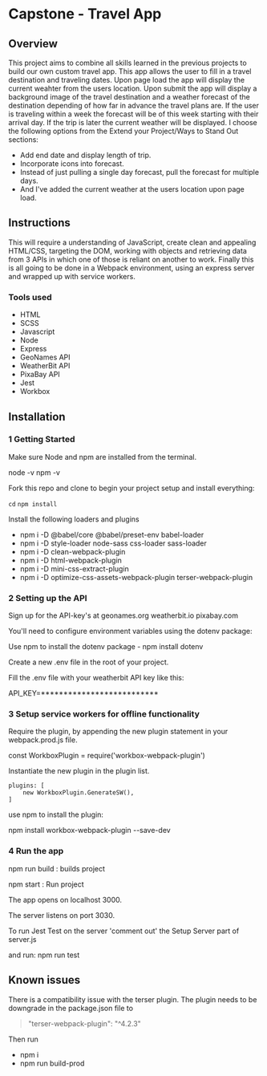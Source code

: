 # Capstone - Travel App

## Overview
This project aims to combine all skills learned in the previous projects to build our own custom travel app. This app allows the user to fill in a travel destination and traveling dates. Upon page load the app will display the current weahter from the users location. Upon submit the app will display a background image of the travel destination and a weather forecast of the destination depending of how far in advance the travel plans are. If the user is traveling within a week the forecast will be of this week starting with their arrival day. If the trip is later the current weather will be displayed.
I choose the following options from the Extend your Project/Ways to Stand Out sections:

* Add end date and display length of trip.
* Incorporate icons into forecast.
* Instead of just pulling a single day forecast, pull the forecast for multiple days.
* And I've added the current weather at the users location upon page load.  


## Instructions
This will require a understanding of JavaScript, create clean and appealing HTML/CSS, targeting the DOM, working with objects and retrieving data from 3 APIs in which one of those is reliant on another to work. Finally this is all going to be done in a Webpack environment, using an express server and wrapped up with service workers.

### Tools used

* HTML
* SCSS
* Javascript
* Node
* Express
* GeoNames API
* WeatherBit API
* PixaBay API
* Jest
* Workbox

## Installation

### 1 Getting Started

Make sure Node and npm are installed from the terminal.

node -v
npm -v

Fork this repo and clone to begin your project setup and install everything: 

`cd` <project directory>
`npm install`

Install the following loaders and plugins

- npm i -D @babel/core @babel/preset-env babel-loader
- npm i -D style-loader node-sass css-loader sass-loader
- npm i -D clean-webpack-plugin
- npm i -D html-webpack-plugin
- npm i -D mini-css-extract-plugin
- npm i -D optimize-css-assets-webpack-plugin terser-webpack-plugin

### 2 Setting up the API

Sign up for the API-key's at geonames.org  weatherbit.io   pixabay.com

You'll need to configure environment variables using the dotenv package:

Use npm to install the dotenv package - npm install dotenv

Create a new .env file in the root of your project.

Fill the .env file with your weatherbit API key like this:

API_KEY=**************************

### 3 Setup service workers for offline functionality

Require the plugin, by appending the new plugin statement in your webpack.prod.js file.

const WorkboxPlugin = require('workbox-webpack-plugin')

Instantiate the new plugin in the plugin list.

    plugins: [
        new WorkboxPlugin.GenerateSW(),
    ]

use npm to install the plugin:

npm install workbox-webpack-plugin --save-dev

### 4 Run the app
npm run build : builds project

npm start : Run project

The app opens on localhost 3000.

The server listens on port 3030.

To run Jest Test on the server 'comment out' the Setup Server part of server.js

and run: npm run test



## Known issues
There is a compatibility issue with the terser plugin. The plugin needs to be downgrade in the package.json file to

 > "terser-webpack-plugin": "^4.2.3"

 Then run

  - npm i
  - npm run build-prod
